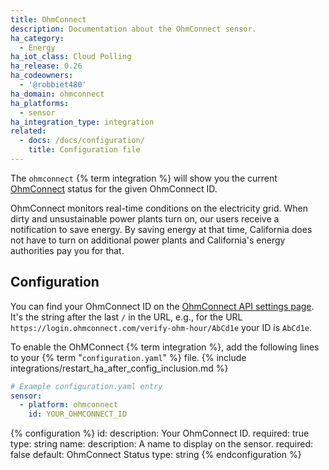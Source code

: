 ```yaml
---
title: OhmConnect
description: Documentation about the OhmConnect sensor.
ha_category:
  - Energy
ha_iot_class: Cloud Polling
ha_release: 0.26
ha_codeowners:
  - '@robbiet480'
ha_domain: ohmconnect
ha_platforms:
  - sensor
ha_integration_type: integration
related:
  - docs: /docs/configuration/
    title: Configuration file
---
```


The `ohmconnect` {% term integration %} will show you the current [OhmConnect](https://www.ohmconnect.com/) status for the given OhmConnect ID.

OhmConnect monitors real-time conditions on the electricity grid. When dirty and unsustainable power plants turn on, our users receive a notification to save energy. By saving energy at that time, California does not have to turn on additional power plants and California's energy authorities pay you for that.

## Configuration

You can find your OhmConnect ID on the [OhmConnect API settings page](https://login.ohmconnect.com/api/v2/settings). It's the string after the last `/` in the URL, e.g., for the URL `https://login.ohmconnect.com/verify-ohm-hour/AbCd1e` your ID is `AbCd1e`.

To enable the OhMConnect {% term integration %}, add the following lines to your {% term "`configuration.yaml`" %} file.
{% include integrations/restart_ha_after_config_inclusion.md %}

```yaml
# Example configuration.yaml entry
sensor:
  - platform: ohmconnect
    id: YOUR_OHMCONNECT_ID
```

{% configuration %}
id:
  description: Your OhmConnect ID.
  required: true
  type: string
name:
  description: A name to display on the sensor.
  required: false
  default: OhmConnect Status
  type: string
{% endconfiguration %}
